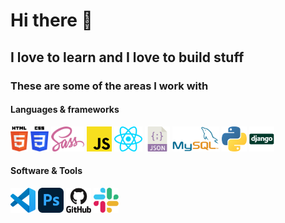 # Hi there 👋

## I love to learn and I love to build stuff
### These are some of the areas I work with
#### Languages & frameworks
<p float="left" >  
  <a href="https://developer.mozilla.org/en-US/docs/Web/Guide/HTML/HTML5" target="_blank" alt="Link to Mozilla Developer Network - HTML5"><img src="src/html-5.svg" height="40px" /></a>  
  <a href="https://developer.mozilla.org/en-US/docs/Web/CSS" target="_blank" alt="Link to Mozilla Developer Network - CSS"><img src="src/css3.svg" height="40px" /></a>   
  <a href="https://sass-lang.com/" target="_blank" alt="Link to official Sass website"><img src="src/sass.svg" height="40px" /></a> 
  <a href="https://www.javascript.com/" target="_blank" alt="Link to official JavaScript website"><img src="src/javascript.svg" height="40px" /></a> 
  <a href="https://reactjs.org/" target="_blank" alt="Link to official ReactJs website"><img src="src/react.svg" height="40px" /></a>  
  <a href="https://www.json.org/" target="_blank" alt="Link to official JSON website"><img src="src/json.svg" height="40px" /></a> 
  <a href="https://www.mysql.com/" target="_blank" alt="Link to official MySql website"><img src="src/mysql.svg" height="40px" /></a> 
  <a href="https://www.python.org/" target="_blank" alt="Link to official Python website"><img src="src/python.svg" height="40px" /></a> 
  <a href="https://www.djangoproject.com/" target="_blank" alt="Link to official Django website"><img src="src/django.svg" height="40px" /></a>  
</p>

#### Software & Tools
<p float="left">  
  <a href="https://code.visualstudio.com/" target="_blank" alt="Link to official Visual Studio Code website"><img src="src/visual-studio-code.svg" height="40px" /></a>  
  <a href="https://www.adobe.com/dk/products/photoshop.html" target="_blank" alt="Link to official Adobe Photoshop website"><img src="src/photoshop.svg" height="40px" /></a>
  <a href="https://github.com/" target="_blank" alt="Link to official GitHub website"><img src="src/github.svg" height="40px" /></a>  
  <a href="https://slack.com/" target="_blank" alt="Link to official Slack website"><img src="src/slack.svg" height="40px" /></a>  
</p>
